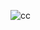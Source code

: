 ![cc](https://user-images.githubusercontent.com/100540755/160562481-1d9299a6-4eae-4088-815b-df397c29a10f.png)
